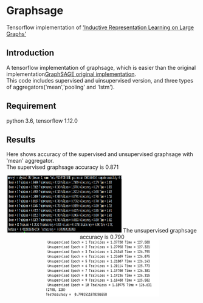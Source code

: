 # Graphsage
Tensorflow implementation of ['Inductive Representation Learning on Large Graphs'](http://papers.nips.cc/paper/6703-inductive-representation-learning-on-large-graphs)   

## Introduction
A tensorflow implementation of graphsage, which is easier than the original implementation[GraphSAGE original implementation](https://github.com/williamleif/GraphSAGE).   
This code includes supervised and uinsupervised version, and three types of aggregators('mean','pooling' and 'lstm').   

## Requirement
python 3.6, tensorflow 1.12.0   

## Results
Here shows accuracy of the supervised and unsupervised graphsage with 'mean' aggregator.   
The supervised graphsage accuracy is 0.871   
<div align=center><img src="https://github.com/cherisyu/graphsage/blob/master/sup.png" width="300" height="150" alt="supervised accuracy=0.871"/>      
The unsupervised graphsage accuracy is 0.790    
<div align=center><img src="https://github.com/cherisyu/graphsage/blob/master/unsup.png" width="300" height="150" alt="unsupervised accuracy=0.0.79"/>   
